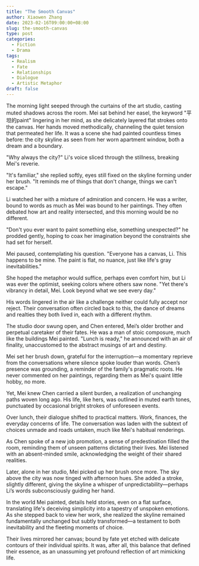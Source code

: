 ```yaml
---
title: "The Smooth Canvas"
author: Xiaowen Zhang
date: 2023-02-16T09:00:00+08:00
slug: the-smooth-canvas
type: post
categories:
  - Fiction
  - Drama
tags:
  - Realism
  - Fate
  - Relationships
  - Dialogue
  - Artistic Metaphor
draft: false
---
```


The morning light seeped through the curtains of the art studio, casting muted shadows across the room. Mei sat behind her easel, the keyword "平坦的paint" lingering in her mind, as she delicately layered flat strokes onto the canvas. Her hands moved methodically, channeling the quiet tension that permeated her life. It was a scene she had painted countless times before: the city skyline as seen from her worn apartment window, both a dream and a boundary.

"Why always the city?" Li's voice sliced through the stillness, breaking Mei's reverie.

"It's familiar," she replied softly, eyes still fixed on the skyline forming under her brush. "It reminds me of things that don't change, things we can't escape."

Li watched her with a mixture of admiration and concern. He was a writer, bound to words as much as Mei was bound to her paintings. They often debated how art and reality intersected, and this morning would be no different.

"Don't you ever want to paint something else, something unexpected?" he prodded gently, hoping to coax her imagination beyond the constraints she had set for herself. 

Mei paused, contemplating his question. "Everyone has a canvas, Li. This happens to be mine. The paint is flat, no nuance, just like life's gray inevitabilities."

She hoped the metaphor would suffice, perhaps even comfort him, but Li was ever the optimist, seeking colors where others saw none. "Yet there's vibrancy in detail, Mei. Look beyond what we see every day."

His words lingered in the air like a challenge neither could fully accept nor reject. Their conversation often circled back to this, the dance of dreams and realties they both lived in, each with a different rhythm.

The studio door swung open, and Chen entered, Mei’s older brother and perpetual caretaker of their fates. He was a man of stoic composure, much like the buildings Mei painted. "Lunch is ready," he announced with an air of finality, unaccustomed to the abstract musings of art and destiny.

Mei set her brush down, grateful for the interruption—a momentary reprieve from the conversations where silence spoke louder than words. Chen’s presence was grounding, a reminder of the family's pragmatic roots. He never commented on her paintings, regarding them as Mei's quaint little hobby, no more.

Yet, Mei knew Chen carried a silent burden, a realization of unchanging paths woven long ago. His life, like hers, was outlined in muted earth tones, punctuated by occasional bright strokes of unforeseen events.

Over lunch, their dialogue shifted to practical matters. Work, finances, the everyday concerns of life. The conversation was laden with the subtext of choices unmade and roads untaken, much like Mei's habitual renderings.

As Chen spoke of a new job promotion, a sense of predestination filled the room, reminding them of unseen patterns dictating their lives. Mei listened with an absent-minded smile, acknowledging the weight of their shared realities.

Later, alone in her studio, Mei picked up her brush once more. The sky above the city was now tinged with afternoon hues. She added a stroke, slightly different, giving the skyline a whisper of unpredictability—perhaps Li’s words subconsciously guiding her hand.

In the world Mei painted, details held stories, even on a flat surface, translating life's deceiving simplicity into a tapestry of unspoken emotions. As she stepped back to view her work, she realized the skyline remained fundamentally unchanged but subtly transformed—a testament to both inevitability and the fleeting moments of choice.

Their lives mirrored her canvas; bound by fate yet etched with delicate contours of their individual spirits. It was, after all, this balance that defined their essence, as an unassuming yet profound reflection of art mimicking life.